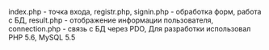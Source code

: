 index.php - точка входа,
registr.php, signin.php - обработка форм, работа с БД,
result.php - отображение информации пользователя,
connection.php - связь с БД через PDO,
Для разработки использовал PHP 5.6, MySQL 5.5 
